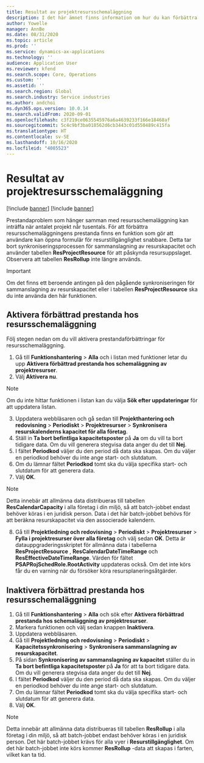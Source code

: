```yaml
---
title: Resultat av projektresursschemaläggning
description: I det här ämnet finns information om hur du kan förbättra prestanda för resursschemaläggning för ett stort antal projekt.
author: Yowelle
manager: AnnBe
ms.date: 08/31/2020
ms.topic: article
ms.prod: ''
ms.service: dynamics-ax-applications
ms.technology: ''
audience: Application User
ms.reviewer: kfend
ms.search.scope: Core, Operations
ms.custom: ''
ms.assetid: ''
ms.search.region: Global
ms.search.industry: Service industries
ms.author: andchoi
ms.dyn365.ops.version: 10.0.14
ms.search.validFrom: 2020-09-01
ms.openlocfilehash: c3f219ce0635545976a6a4639233f166e18468af
ms.sourcegitcommit: 5c4c9bf3ba018562d6cb3443c01d550489c415fa
ms.translationtype: HT
ms.contentlocale: sv-SE
ms.lasthandoff: 10/16/2020
ms.locfileid: "4085523"
---
```

# <a name="project-resource-scheduling-performance"></a>Resultat av projektresursschemaläggning

[!include [banner](../includes/banner.md)]
[!include [banner](../includes/preview-banner.md)]


Prestandaproblem som hänger samman med resursschemaläggning kan inträffa när antalet projekt når tusentals. För att förbättra resursschemaläggningens prestanda finns en funktion som gör att användare kan öppna formulär för resurstillgänglighet snabbare. Detta tar bort synkroniseringsprocessen för sammanslagning av resurskapacitet och använder tabellen **ResProjectResource** för att påskynda resursuppslaget. Observera att tabellen **ResRollup** inte längre används.

> [!IMPORTANT]
> Om det finns ett beroende antingen på den pågående synkroniseringen för sammanslagning av resurskapacitet eller i tabellen **ResProjectResource** ska du inte använda den här funktionen.

## <a name="enable-resource-scheduling-performance-enhancement"></a>Aktivera förbättrad prestanda hos resursschemaläggning
Följ stegen nedan om du vill aktivera prestandaförbättringar för resursschemaläggning.

1. Gå till **Funktionshantering** > **Alla** och i listan med funktioner letar du upp **Aktivera förbättrad prestanda hos schemaläggning av projektresurser**.
2. Välj **Aktivera nu**.

> [!NOTE]
> Om du inte hittar funktionen i listan kan du välja **Sök efter uppdateringar** för att uppdatera listan.

3. Uppdatera webbläsaren och gå sedan till **Projekthantering och redovisning** > **Periodiskt** > **Projektresurser** > **Synkronisera resurskalenderns kapacitet för alla företag**.
4. Ställ in **Ta bort befintliga kapacitetsposter** på **Ja** om du vill ta bort tidigare data. Om du vill generera stegvisa data anger du det till **Nej**.
5. I fältet **Periodkod** väljer du den period då data ska skapas. Om du väljer en periodkod behöver du inte ange start- och slutdatum.
6. Om du lämnar fältet **Periodkod** tomt ska du välja specifika start- och slutdatum för att generera data.
7. Välj **OK**.

 > [!NOTE]
 > Detta innebär att allmänna data distribueras till tabellen **ResCalendarCapacity** i alla företag i din miljö, så att batch-jobbet endast behöver köras i en juridisk person. Data i det här batch-jobbet behövs för att beräkna resurskapacitet via den associerade kalendern.

8. Gå till **Projektledning och redovisning** > **Periodiskt** > **Projektresurser** > **Fylla i projektresurser över alla företag** och välj sedan **OK**. Detta är datauppgraderingsskriptet för allmänna data i tabellerna **ResProjectResource** , **ResCalendarDateTimeRange** och **ResEffectiveDateTimeRange**. Värden för fältet **PSAPRojSchedRole.RootActivity** uppdateras också. Om det inte körs får du en varning när du försöker köra resursplaneringsåtgärder.
 
## <a name="turn-off-resource-scheduling-performance-enhancement"></a>Inaktivera förbättrad prestanda hos resursschemaläggning

1. Gå till **Funktionshantering** > **Alla** och sök efter **Aktivera förbättrad prestanda hos schemaläggning av projektresurser**.
2. Markera funktionen och välj sedan knappen **Inaktivera**.
3. Uppdatera webbläsaren.
4. Gå till **Projektledning och redovisning** > **Periodiskt** > **Kapacitetssynkronisering** > **Synkronisera sammanslagning av resurskapacitet**.
5. På sidan **Synkronisering av sammanslagning av kapacitet** ställer du in **Ta bort befintliga kapacitetsposter** på **Ja** för att ta bort tidigare data. Om du vill generera stegvisa data anger du det till **Nej**.
6. I fältet **Periodkod** väljer du den period då data ska skapas. Om du väljer en periodkod behöver du inte ange start- och slutdatum.
7. Om du lämnar fältet **Periodkod** tomt ska du välja specifika start- och slutdatum för att generera data.
8. Välj **OK**.

> [!NOTE]
> Detta innebär att allmänna data distribueras till tabellen **ResRollup** i alla företag i din miljö, så att batch-jobbet endast behöver köras i en juridisk person. Det här batch-jobbet krävs för alla vyer i **Resurstillgänglighet**. Om det här batch-jobbet inte körs kommer **ResRollup** -data att skapas i farten, vilket kan ta tid.
